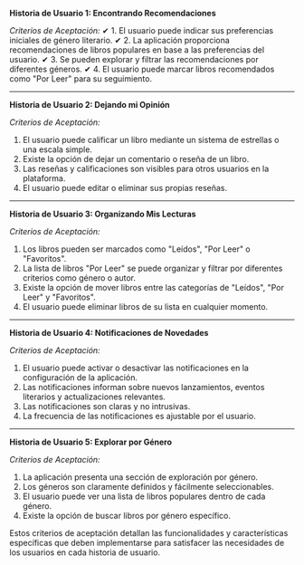 **Historia de Usuario 1: Encontrando Recomendaciones**

*Criterios de Aceptación:*
✔ 1. El usuario puede indicar sus preferencias iniciales de género literario.
✔ 2. La aplicación proporciona recomendaciones de libros populares en base a las preferencias del usuario.
✔ 3. Se pueden explorar y filtrar las recomendaciones por diferentes géneros.
✔ 4. El usuario puede marcar libros recomendados como "Por Leer" para su seguimiento.

---

**Historia de Usuario 2: Dejando mi Opinión**

*Criterios de Aceptación:*
1. El usuario puede calificar un libro mediante un sistema de estrellas o una escala simple.
2. Existe la opción de dejar un comentario o reseña de un libro.
3. Las reseñas y calificaciones son visibles para otros usuarios en la plataforma.
4. El usuario puede editar o eliminar sus propias reseñas.

---

**Historia de Usuario 3: Organizando Mis Lecturas**

*Criterios de Aceptación:*
1. Los libros pueden ser marcados como "Leídos", "Por Leer" o "Favoritos".
2. La lista de libros "Por Leer" se puede organizar y filtrar por diferentes criterios como género o autor.
3. Existe la opción de mover libros entre las categorías de "Leídos", "Por Leer" y "Favoritos".
4. El usuario puede eliminar libros de su lista en cualquier momento.

---

**Historia de Usuario 4: Notificaciones de Novedades**

*Criterios de Aceptación:*
1. El usuario puede activar o desactivar las notificaciones en la configuración de la aplicación.
2. Las notificaciones informan sobre nuevos lanzamientos, eventos literarios y actualizaciones relevantes.
3. Las notificaciones son claras y no intrusivas.
4. La frecuencia de las notificaciones es ajustable por el usuario.

---

**Historia de Usuario 5: Explorar por Género**

*Criterios de Aceptación:*
1. La aplicación presenta una sección de exploración por género.
2. Los géneros son claramente definidos y fácilmente seleccionables.
3. El usuario puede ver una lista de libros populares dentro de cada género.
4. Existe la opción de buscar libros por género específico.

Estos criterios de aceptación detallan las funcionalidades y características específicas que deben implementarse para satisfacer las necesidades de los usuarios en cada historia de usuario.